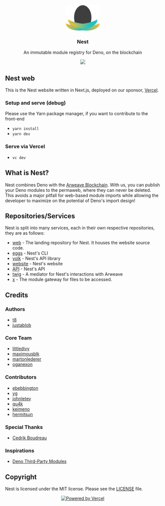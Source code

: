 <br />
<p align="center">
  <a href="https://nest.land/">
    <img src="../assets/icon-light.svg" alt="Nest logo (light version)" width="110">
  </a>
  <h3 align="center">Nest</h3>
  <p align="center">
    An immutable module registry for Deno, on the blockchain
 </p>
 <p align="center">
  <img src="https://opencollective.com/nestdotland/tiers/badge.svg" />
 </p>
</p>

## Nest web
This is the Nest website written in Next.js, deployed on our sponsor, [Vercel](https://vercel.com?utm_source=nest-land).

### Setup and serve (debug)
Please use the Yarn package manager, if you want to contribute to the front-end
- `yarn install`
- `yarn dev`

### Serve via Vercel
- `vc dev`  

## What is Nest?

Nest combines Deno with the [Arweave Blockchain](https://www.arweave.org/). With us, you can publish your Deno modules to the permaweb, where they can never be deleted. This avoids a major pitfall for web-based module imports while allowing the developer to maximize on the potential of Deno's import design!

## Repositories/Services

Nest is split into many services, each in their own respective repositories, they are as follows:

- [web](https://github.com/nestdotland/nest.land) - The landing repository for Nest.
  It houses the website source code.
- [eggs](https://github.com/nestdotland/eggs) - Nest's CLI
- [yolk](https://github.com/nestdotland/yolk) - Nest's API library
- [website](https://github.com/nestdotland/website) - Nest's website
- [API](https://github.com/nestdotland/api) - Nest's API
- [twig](https://github.com/nestdotland/twig) - A mediator for Nest's interactions with Arweave
- [x](https://github.com/nestdotland/x) - The module gateway for files to be accessed.

## Credits

### Authors

- [t8](https://github.com/t8)
- [justablob](https://github.com/justablob)

### Core Team

- [littledivy](https://github.com/littledivy)
- [maximousblk](https://github.com/maximousblk)
- [martonlederer](https://github.com/martonlederer)
- [oganexon](https://github.com/oganexon)

### Contributors

- [ebebbington](https://github.com/ebebbington)
- [yg](https://github.com/yg)
- [johnletey](https://github.com/johnletey)
- [qu4k](https://github.com/Qu4k)
- [keimeno](https://github.com/Keimeno)
- [hermitsun](https://github.com/HermitSun)

### Special Thanks

- [Cedrik Boudreau](https://github.com/cedriking)

### Inspirations

- [Deno Third-Party Modules](https://deno.land/x)

## Copyright

Nest is licensed under the MIT license. Please see the [LICENSE](../LICENSE) file.

<p align="center">
  <a href="https://vercel.com?utm_source=nest-land">
    <img src="../public/images/vercel/powered_by_vercel.jpg" alt="Powered by Vercel" width="200">
  </a>
</p>